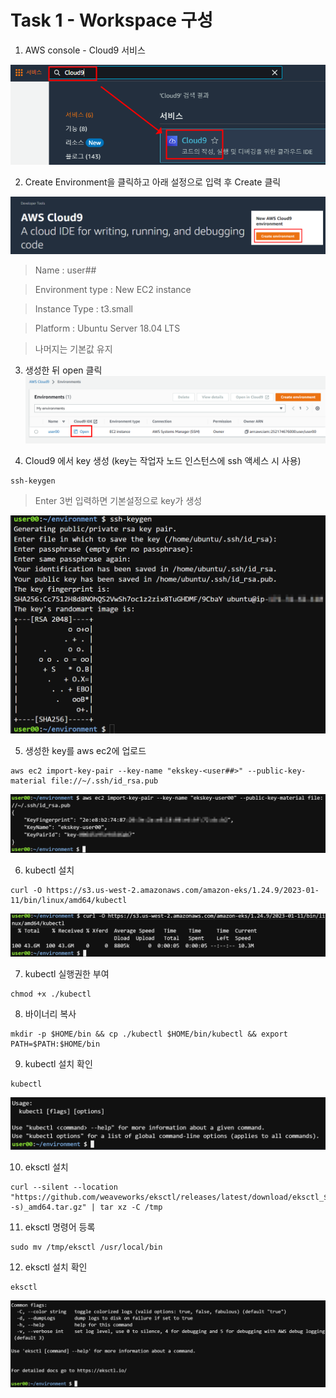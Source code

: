 # Task 1 - Workspace 구성

1. AWS console - Cloud9 서비스

![](../img/L1T1-3.png)

2. Create Environment을 클릭하고 아래 설정으로 입력 후 Create 클릭

![](../img/L1T1-4.png)

> Name : user##

> Environment type : New EC2 instance

> Instance Type : t3.small

> Platform : Ubuntu Server 18.04 LTS

> 나머지는 기본값 유지

3. 생성한 뒤 open 클릭
![](../img/L1T1-5.png)

4. Cloud9 에서 key 생성
(key는 작업자 노드 인스턴스에 ssh 액세스 시 사용)

```
ssh-keygen
```

> Enter 3번 입력하면 기본설정으로 key가 생성

![](../img/L1T1-6.png)

5. 생성한 key를 aws ec2에 업로드

```
aws ec2 import-key-pair --key-name "ekskey-<user##>" --public-key-material file://~/.ssh/id_rsa.pub
```

![](../img/L1T1-7.png)

6. kubectl 설치

```
curl -O https://s3.us-west-2.amazonaws.com/amazon-eks/1.24.9/2023-01-11/bin/linux/amd64/kubectl
```
![](../img/L1T1-8.png)


7. kubectl 실행권한 부여 
```
chmod +x ./kubectl
```

8. 바이너리 복사 

```
mkdir -p $HOME/bin && cp ./kubectl $HOME/bin/kubectl && export PATH=$PATH:$HOME/bin
```

9. kubectl 설치 확인
```
kubectl
```

![](../img/L1T1-11.png)

10. eksctl 설치

```
curl --silent --location "https://github.com/weaveworks/eksctl/releases/latest/download/eksctl_$(uname -s)_amd64.tar.gz" | tar xz -C /tmp
```

11. eksctl 명령어 등록
```
sudo mv /tmp/eksctl /usr/local/bin
```

12. eksctl 설치 확인
```
eksctl
```

![](../img/L1T1-14.png)